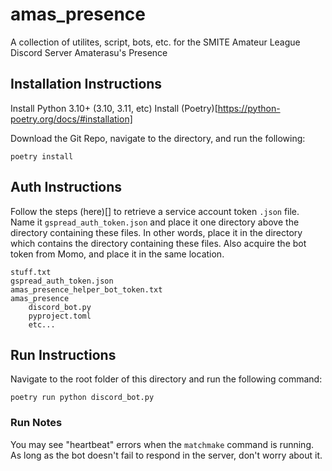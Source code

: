 # amas_presence
A collection of utilites, script, bots, etc. for the SMITE Amateur League Discord Server Amaterasu's Presence

## Installation Instructions
Install Python 3.10+ (3.10, 3.11, etc)
Install (Poetry)[https://python-poetry.org/docs/#installation]

Download the Git Repo, navigate to the directory, and run the following:
```
poetry install
```

## Auth Instructions
Follow the steps (here)[] to retrieve a service account token `.json` file. Name it `gspread_auth_token.json` and place it one directory above the directory containing these files. In other words, place it in the directory which contains the directory containing these files. Also acquire the bot token from Momo, and place it in the same location.
```
stuff.txt
gspread_auth_token.json
amas_presence_helper_bot_token.txt
amas_presence
    discord_bot.py
    pyproject.toml
    etc...
```

## Run Instructions
Navigate to the root folder of this directory and run the following command:
```
poetry run python discord_bot.py
```

### Run Notes
You may see "heartbeat" errors when the `matchmake` command is running. As long as the bot doesn't fail to respond in the server, don't worry about it.
